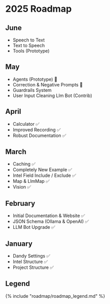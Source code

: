 # 2025 Roadmap

## June

- Speech to Text
- Text to Speech
- Tools (Prototype)

## May

- Agents (Prototype) 🚧
- Correction & Negative Prompts 🚧
- Guardrails System
- User Input Cleaning Llm Bot (Contrib)

## April

- Calculator ✅
- Improved Recording ✅
- Robust Documentation ✅

## March

- Caching ✅
- Completely New Example ✅
- Intel Field Include / Exclude ✅
- Map & LlmMap ✅
- Vision ✅

## February

- Initial Documentation & Website ✅
- JSON Schema (Ollama & OpenAI) ✅
- LLM Bot Upgrade ✅

## January

- Dandy Settings ✅
- Intel Structure ✅
- Project Structure ✅

## Legend

{% include "roadmap/roadmap_legend.md" %}